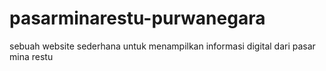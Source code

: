 # pasarminarestu-purwanegara
sebuah website sederhana untuk menampilkan informasi digital dari pasar mina restu
